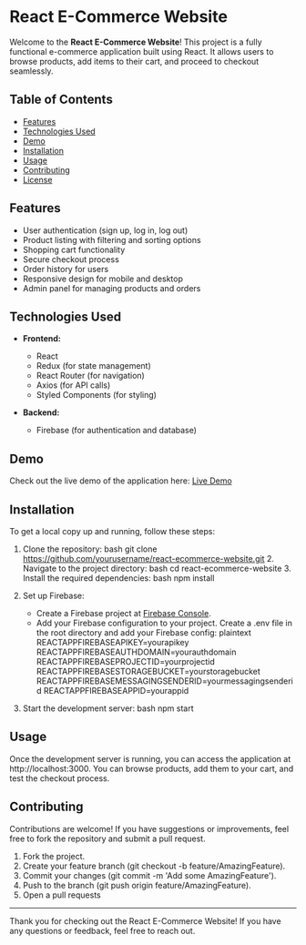 # React E-Commerce Website

Welcome to the **React E-Commerce Website**! This project is a fully functional e-commerce application built using React. It allows users to browse products, add items to their cart, and proceed to checkout seamlessly.

## Table of Contents

- [Features](#features)
- [Technologies Used](#technologies-used)
- [Demo](#demo)
- [Installation](#installation)
- [Usage](#usage)
- [Contributing](#contributing)
- [License](#license)

## Features

- User authentication (sign up, log in, log out)
- Product listing with filtering and sorting options
- Shopping cart functionality
- Secure checkout process
- Order history for users
- Responsive design for mobile and desktop
- Admin panel for managing products and orders

## Technologies Used

- **Frontend:**
  - React
  - Redux (for state management)
  - React Router (for navigation)
  - Axios (for API calls)
  - Styled Components (for styling)

- **Backend:**
  - Firebase (for authentication and database)

## Demo

Check out the live demo of the application here: [Live Demo](https://your-demo-link.com)

## Installation

To get a local copy up and running, follow these steps:

1. Clone the repository:
   bash
   git clone https://github.com/yourusername/react-ecommerce-website.git
   2. Navigate to the project directory:
   bash
   cd react-ecommerce-website
   3. Install the required dependencies:
   bash
   npm install
   
4. Set up Firebase:
   - Create a Firebase project at [Firebase Console](https://console.firebase.google.com/).
   - Add your Firebase configuration to your project. Create a .env file in the root directory and add your Firebase config:
     plaintext
     REACTAPPFIREBASEAPIKEY=yourapikey
     REACTAPPFIREBASEAUTHDOMAIN=yourauthdomain
     REACTAPPFIREBASEPROJECTID=yourprojectid
     REACTAPPFIREBASESTORAGEBUCKET=yourstoragebucket
     REACTAPPFIREBASEMESSAGINGSENDERID=yourmessagingsenderid
     REACTAPPFIREBASEAPPID=yourappid
     
5. Start the development server:
   bash
   npm start
   
## Usage

Once the development server is running, you can access the application at http://localhost:3000. You can browse products, add them to your cart, and test the checkout process.

## Contributing

Contributions are welcome! If you have suggestions or improvements, feel free to fork the repository and submit a pull request.

1. Fork the project.
2. Create your feature branch (git checkout -b feature/AmazingFeature).
3. Commit your changes (git commit -m 'Add some AmazingFeature').
4. Push to the branch (git push origin feature/AmazingFeature).
5. Open a pull requests
---

Thank you for checking out the React E-Commerce Website! If you have any questions or feedback, feel free to reach out.
